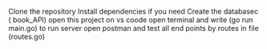 Clone the repository
 Install dependencies if you need
Create the databasec ( book_API)
open this project on vs coode 
open terminal and write (go run main.go)  to run server
open postman and test all end points by routes in file (routes.go)
